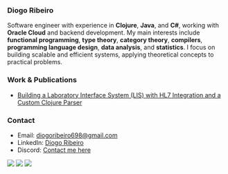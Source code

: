 ### Diogo Ribeiro

Software engineer with experience in **Clojure**, **Java**, and **C#**, working with **Oracle Cloud** and backend development. My main interests include **functional programming**, **type theory**, **category theory**, **compilers**, **programming language design**, **data analysis**, and **statistics**. I focus on building scalable and efficient systems, applying theoretical concepts to practical problems.

### Work & Publications  

- [Building a Laboratory Interface System (LIS) with HL7 Integration and a Custom Clojure Parser](https://medium.com/@diogoribeiro698/building-a-laboratory-interface-system-lis-with-hl7-integration-and-a-custom-clojure-parser-f931546902ce)  

### Contact  

- Email: [diogoribeiro698@gmail.com](mailto:diogoribeiro698@gmail.com)  
- LinkedIn: [Diogo Ribeiro](https://www.linkedin.com/in/diogo-ribeiro-3864b721a/)  
- Discord: [Contact me here](https://discord.com/channels/@me)
  
<div>
<a href="https://discord.com/channels/@me" target="_blank"><img src="https://img.shields.io/badge/Discord-7289DA?style=for-the-badge&logo=discord&logoColor=white" target="_blank"></a> 
<a href = "mailto:diogoribeiro698@gmail.com"><img src="https://img.shields.io/badge/-Gmail-%23333?style=for-the-badge&logo=gmail&logoColor=white" target="_blank"></a>
<a href="https://www.linkedin.com/in/diogo-ribeiro-3864b721a/" target="_blank"><img src="https://img.shields.io/badge/-LinkedIn-%230077B5?style=for-the-badge&logo=linkedin&logoColor=white" target="_blank"></a> 
</div>
